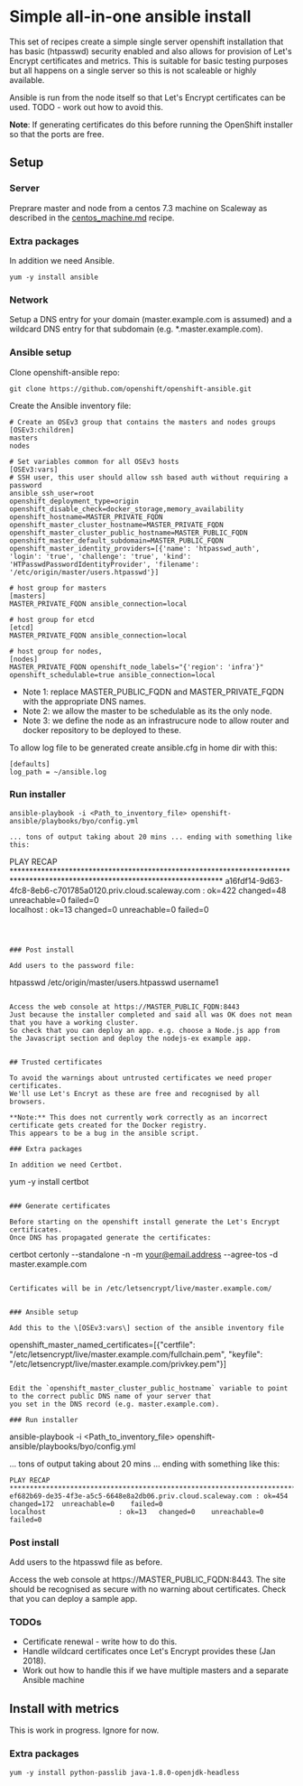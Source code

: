 # Simple all-in-one ansible install

This set of recipes create a simple single server openshift installation that has basic (htpasswd) security 
enabled and also allows for provision of Let's Encrypt certificates and metrics.
This is suitable for basic testing purposes but all happens
on a single server so this is not scaleable or highly available.

Ansible is run from the node itself so that Let's Encrypt certificates can be used. 
TODO - work out how to avoid this.

**Note**: If generating certificates do this before running the OpenShift installer so that the ports are free. 

## Setup

### Server

Preprare master and node from a centos 7.3 machine on Scaleway as described in the
[centos_machine.md](centos_machine.md) recipe.

### Extra packages

In addition we need Ansible.

``` 
yum -y install ansible
```

### Network

Setup a DNS entry for your domain (master.example.com is assumed) and a wildcard DNS entry for that 
subdomain (e.g. *.master.example.com).

### Ansible setup

Clone openshift-ansible repo:

```
git clone https://github.com/openshift/openshift-ansible.git
```

Create the Ansible inventory file:

```
# Create an OSEv3 group that contains the masters and nodes groups
[OSEv3:children]
masters
nodes

# Set variables common for all OSEv3 hosts
[OSEv3:vars]
# SSH user, this user should allow ssh based auth without requiring a password
ansible_ssh_user=root
openshift_deployment_type=origin
openshift_disable_check=docker_storage,memory_availability
openshift_hostname=MASTER_PRIVATE_FQDN
openshift_master_cluster_hostname=MASTER_PRIVATE_FQDN
openshift_master_cluster_public_hostname=MASTER_PUBLIC_FQDN
openshift_master_default_subdomain=MASTER_PUBLIC_FQDN
openshift_master_identity_providers=[{'name': 'htpasswd_auth', 'login': 'true', 'challenge': 'true', 'kind': 'HTPasswdPasswordIdentityProvider', 'filename': '/etc/origin/master/users.htpasswd'}]

# host group for masters
[masters]
MASTER_PRIVATE_FQDN ansible_connection=local

# host group for etcd
[etcd]
MASTER_PRIVATE_FQDN ansible_connection=local

# host group for nodes,
[nodes]
MASTER_PRIVATE_FQDN openshift_node_labels="{'region': 'infra'}" openshift_schedulable=true ansible_connection=local
```

* Note 1: replace MASTER_PUBLIC_FQDN and MASTER_PRIVATE_FQDN with the appropriate DNS names.
* Note 2: we allow the master to be schedulable as its the only node.
* Note 3: we define the node as an infrastrucure node to allow router and docker repository to be deployed to these.

To allow log file to be generated create ansible.cfg in home dir with this:
```
[defaults]
log_path = ~/ansible.log
```

### Run installer

```
ansible-playbook -i <Path_to_inventory_file> openshift-ansible/playbooks/byo/config.yml

... tons of output taking about 20 mins ... ending with something like this:

```
PLAY RECAP *****************************************************************************************************************************
a16fdf14-9d63-4fc8-8eb6-c701785a0120.priv.cloud.scaleway.com : ok=422  changed=48   unreachable=0    failed=0   
localhost                  : ok=13   changed=0    unreachable=0    failed=0   
```



### Post install

Add users to the password file:

```
htpasswd /etc/origin/master/users.htpasswd username1
```

Access the web console at https://MASTER_PUBLIC_FQDN:8443
Just because the installer completed and said all was OK does not mean that you have a working cluster.
So check that you can deploy an app. e.g. choose a Node.js app from the Javascript section and deploy the nodejs-ex example app.
 

## Trusted certificates

To avoid the warnings about untrusted certificates we need proper certificates. 
We'll use Let's Encryt as these are free and recognised by all browsers.

**Note:** This does not currently work correctly as an incorrect certificate gets created for the Docker registry.
This appears to be a bug in the ansible script.

### Extra packages

In addition we need Certbot.

``` 
yum -y install certbot
```

### Generate certificates

Before starting on the openshift install generate the Let's Encrypt certificates.
Once DNS has propagated generate the certificates:

```
certbot certonly --standalone -n -m your@email.address --agree-tos -d master.example.com
```

Certificates will be in /etc/letsencrypt/live/master.example.com/


### Ansible setup

Add this to the \[OSEv3:vars\] section of the ansible inventory file

```
openshift_master_named_certificates=[{"certfile": "/etc/letsencrypt/live/master.example.com/fullchain.pem", "keyfile": "/etc/letsencrypt/live/master.example.com/privkey.pem"}]
```

Edit the `openshift_master_cluster_public_hostname` variable to point to the correct public DNS name of your server that
you set in the DNS record (e.g. master.example.com).

### Run installer

```
ansible-playbook -i <Path_to_inventory_file> openshift-ansible/playbooks/byo/config.yml

... tons of output taking about 20 mins ... ending with something like this:

```
PLAY RECAP *****************************************************************************************************************************
ef682b69-de35-4f3e-a5c5-6648e8a2db06.priv.cloud.scaleway.com : ok=454  changed=172  unreachable=0    failed=0
localhost                  : ok=13   changed=0    unreachable=0    failed=0
```

### Post install

Add users to the htpasswd file as before.

Access the web console at https://MASTER_PUBLIC_FQDN:8443.
The site should be recognised as secure with no warning about certificates.
Check that you can deploy a sample app.

### TODOs

* Certificate renewal - write how to do this.
* Handle wildcard certificates once Let's Encrypt provides these (Jan 2018).
* Work out how to handle this if we have multiple masters and a separate Ansible machine


## Install with metrics

This is work in progress. Ignore for now.

### Extra packages

```
yum -y install python-passlib java-1.8.0-openjdk-headless
```



